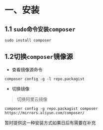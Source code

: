 #  一、安装

## 1.1  `sudo命令安装composer`

```shell
sudo install composer
```

## 1.2切换`composer`镜像源

- 查看镜像源命令

```shell
composer config -g -l repo.packagist
```

- 切换镜像

> 切换阿里云镜像

```shell
composer config -g repo.packagist composer https://mirrors.aliyun.com/composer/
```

暂时提供这一种安装方式如果日后有需要在补充

